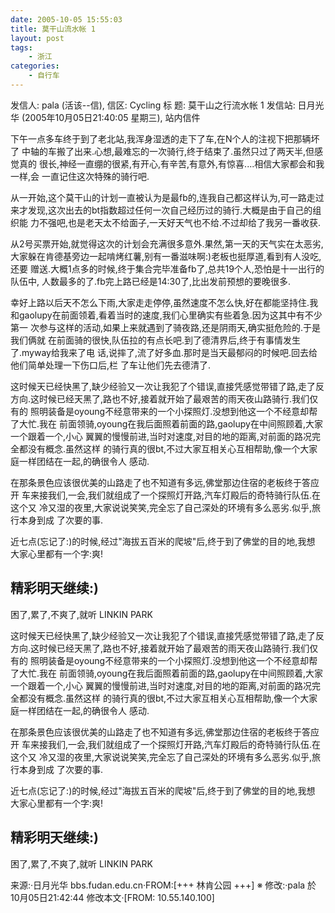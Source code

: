 ```yaml
---
date: 2005-10-05 15:55:03
title: 莫干山流水帐 1
layout: post
tags:
    - 浙江
categories:
    - 自行车
---
```

发信人: pala (活该--信), 信区: Cycling
标  题: 莫干山之行流水帐 1
发信站: 日月光华 (2005年10月05日21:40:05 星期三), 站内信件

下午一点多车终于到了老北站,我浑身湿透的走下了车,在N个人的注视下把那辆坏了
中轴的车搬了出来.心想,最难忘的一次骑行,终于结束了.虽然只过了两天半,但感觉真的
很长,神经一直绷的很紧,有开心,有辛苦,有意外,有惊喜....相信大家都会和我一样,会
一直记住这次特殊的骑行吧.

从一开始,这个莫干山的计划一直被认为是最fb的,连我自己都这样认为,可一路走过
来才发现,这次出去的bt指数超过任何一次自己经历过的骑行.大概是由于自己的组织能
力不强吧,也是老天太不给面子,一天好天气也不给.不过却给了我另一番收获.

从2号买票开始,就觉得这次的计划会充满很多意外.果然,第一天的天气实在太恶劣,
大家躲在肯德基旁边一起啃烤红薯,别有一番滋味啊:)老板也挺厚道,看到有人没吃,还要
赠送.大概1点多的时候,终于集合完毕准备fb了,总共19个人,恐怕是十一出行的队伍中,
人数最多的了.fb完上路已经是14:30了,比出发前预想的要晚很多.

幸好上路以后天不怎么下雨,大家走走停停,虽然速度不怎么快,好在都能坚持住.我
和gaolupy在前面领着,看着当时的速度,我们心里确实有些着急.因为这其中有不少第一
次参与这样的活动,如果上来就遇到了骑夜路,还是阴雨天,确实挺危险的.于是我们俩就
在前面骑的很快,队伍拉的有点长吧.到了德清界后,终于有事情发生了.myway给我来了电
话,说摔了,流了好多血.那时是当天最郁闷的时候吧.回去给他们简单处理一下伤口后,栏
了车让他们先去德清了.

这时候天已经快黑了,缺少经验又一次让我犯了个错误,直接凭感觉带错了路,走了反
方向.这时候已经天黑了,路也不好,接着就开始了最艰苦的雨天夜山路骑行.我们仅有的
照明装备是oyoung不经意带来的一个小探照灯.没想到他这一个不经意却帮了大忙.我在
前面领骑,oyoung在我后面照着前面的路,gaolupy在中间照顾着,大家一个跟着一个,小心
翼翼的慢慢前进,当时对速度,对目的地的距离,对前面的路况完全都没有概念.虽然这样
的骑行真的很bt,不过大家互相关心互相帮助,像一个大家庭一样团结在一起,的确很令人
感动.

在那条景色应该很优美的山路走了也不知道有多远,佛堂那边住宿的老板终于答应开
车来接我们,一会,我们就组成了一个探照灯开路,汽车灯殿后的奇特骑行队伍.在这个又
冷又湿的夜里,大家说说笑笑,完全忘了自己深处的环境有多么恶劣.似乎,旅行本身到成
了次要的事.

近七点(忘记了:)的时候,经过"海拔五百米的爬坡"后,终于到了佛堂的目的地,我想
大家心里都有一个字:爽!

精彩明天继续:)
--
困了,累了,不爽了,就听     LINKIN PARK

这时候天已经快黑了,缺少经验又一次让我犯了个错误,直接凭感觉带错了路,走了反
方向.这时候已经天黑了,路也不好,接着就开始了最艰苦的雨天夜山路骑行.我们仅有的
照明装备是oyoung不经意带来的一个小探照灯.没想到他这一个不经意却帮了大忙.我在
前面领骑,oyoung在我后面照着前面的路,gaolupy在中间照顾着,大家一个跟着一个,小心
翼翼的慢慢前进,当时对速度,对目的地的距离,对前面的路况完全都没有概念.虽然这样
的骑行真的很bt,不过大家互相关心互相帮助,像一个大家庭一样团结在一起,的确很令人
感动.

在那条景色应该很优美的山路走了也不知道有多远,佛堂那边住宿的老板终于答应开
车来接我们,一会,我们就组成了一个探照灯开路,汽车灯殿后的奇特骑行队伍.在这个又
冷又湿的夜里,大家说说笑笑,完全忘了自己深处的环境有多么恶劣.似乎,旅行本身到成
了次要的事.

近七点(忘记了:)的时候,经过"海拔五百米的爬坡"后,终于到了佛堂的目的地,我想
大家心里都有一个字:爽!

精彩明天继续:)
--
困了,累了,不爽了,就听     LINKIN PARK

来源:·日月光华 bbs.fudan.edu.cn·FROM:[+++ 林肯公园 +++]
※ 修改:·pala 於 10月05日21:42:44 修改本文·[FROM: 10.55.140.100] 